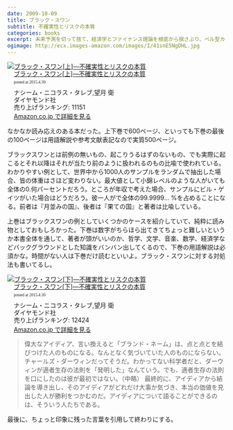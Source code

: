 ```yaml
---
date: 2009-10-09
title: ブラック・スワン
subtitle: 不確実性とリスクの本質
categories: books
excerpt: 未来予測を切って捨て、経済学とファイナンス理論を根底から揺さぶり、ベル型カーブでは扱えない不確実性の核心に迫る。
ogimage: http://ecx.images-amazon.com/images/I/41snE5NgDHL.jpg
---
```


<div class="azlink-box"><div class="azlink-image" style="float:left"><a href="http://www.amazon.co.jp/exec/obidos/ASIN/4478001251/warikiru-22/" name="azlinklink" target="_blank"><img src="http://ecx.images-amazon.com/images/I/41snE5NgDHL._SL160_.jpg" alt="ブラック・スワン[上]―不確実性とリスクの本質" style="border:none" /></a></div><div class="azlink-info" style="float:left;margin-left:15px;line-height:120%"><div class="azlink-name" style="margin-bottom:10px;line-height:120%"><a href="http://www.amazon.co.jp/exec/obidos/ASIN/4478001251/warikiru-22/" name="azlinklink" target="_blank">ブラック・スワン[上]―不確実性とリスクの本質</a><div class="azlink-powered-date" style="font-size:7pt;margin-top:5px;font-family:verdana;line-height:120%">posted at 2015.4.30</div></div><div class="azlink-detail">ナシーム・ニコラス・タレブ,望月 衛<br />ダイヤモンド社<br />売り上げランキング: 11151<br /></div><div class="azlink-link" style="margin-top:5px"><a href="http://www.amazon.co.jp/exec/obidos/ASIN/4478001251/warikiru-22/" target="_blank">Amazon.co.jp で詳細を見る</a></div></div><div class="azlink-footer" style="clear:left"></div></div>

なかなか読み応えのある本だった。上下巻で600ページ、といっても下巻の最後の100ページは用語解説や参考文献表記なので実質500ページ。

ブラックスワンとは前例の無いもの、起こりうるはずのないもの、でも実際に起こるとそれ以降はそれが当たり前のように扱われるのもの比喩で使われている。わかりやすい例として、世界中から1000人のサンプルをランダムで抽出した場合、皆の体重はさほど変わりない。最大値として小錦レベルのような人がいても全体の0.何パーセントだろう。ところが年収で考えた場合、サンプルにビル・ゲイツがいた場合はどうだろう。彼一人がで全体の99.9999… %を占めることになる。前者は『月並みの国』、後者は『果ての国』と著者は比喩している。

上巻はブラックスワンの例としていくつかのケースを紹介していて、純粋に読み物としておもしろかった。下巻は数字がちらほら出てきてちょっと難しいというか本書全体を通して、著者が頭がいいのか、哲学、文学、音楽、数学、経済学などバックグラウンドとした知識をバンバン出してくるので、下巻の用語解説は必須かな。時間がない人は下巻だけ読むといいよ。ブラック・スワンに対する対処法も書いてるし。

<div class="azlink-box" style="margin-bottom:0px"><div class="azlink-image" style="float:left"><a href="http://www.amazon.co.jp/exec/obidos/ASIN/4478008884/warikiru-22/" name="azlinklink" target="_blank"><img src="http://ecx.images-amazon.com/images/I/41wvOZMTryL._SL160_.jpg" alt="ブラック・スワン[下]―不確実性とリスクの本質" style="border:none" /></a></div><div class="azlink-info" style="float:left;margin-left:15px;line-height:120%"><div class="azlink-name" style="margin-bottom:10px;line-height:120%"><a href="http://www.amazon.co.jp/exec/obidos/ASIN/4478008884/warikiru-22/" name="azlinklink" target="_blank">ブラック・スワン[下]―不確実性とリスクの本質</a><div class="azlink-powered-date" style="font-size:7pt;margin-top:5px;font-family:verdana;line-height:120%">posted at 2015.4.30</div></div><div class="azlink-detail">ナシーム・ニコラス・タレブ,望月 衛<br />ダイヤモンド社<br />売り上げランキング: 12424<br /></div><div class="azlink-link" style="margin-top:5px"><a href="http://www.amazon.co.jp/exec/obidos/ASIN/4478008884/warikiru-22/" target="_blank">Amazon.co.jp で詳細を見る</a></div></div><div class="azlink-footer" style="clear:left"></div></div>

> 偉大なアイディア、言い換えると「ブランド・ネーム」は、点と点とを結びつけた人のものになる。なんとなく気づいていた人のものにならない。チャールズ・ダーウィンだってそうだ。わかってない科学者だと、ダーウィンが適者生存の法則を「発明した」なんていう。でも、適者生存の法則を口にしたのは彼が最初ではない。（中略） 最終的に、アイディアから結論を導き出し、そのアイディアがどれだけ大事か気づき、本当の価値を見出した人が勝利をつかむのだ。アイディアについて語ることができるのは、そういう人たちである。

最後に、ちょっと印象に残った言葉を引用して終わりにする。